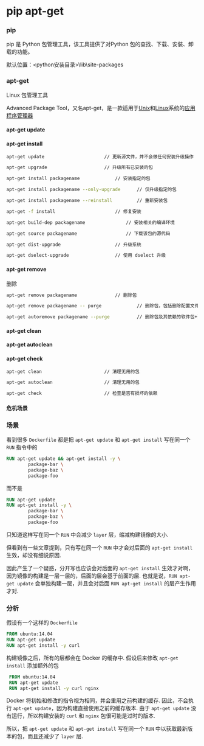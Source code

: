 # pip apt-get

### pip

pip 是 Python 包管理工具，该工具提供了对Python 包的查找、下载、安装、卸载的功能。

默认位置：<python安装目录>\lib\site-packages

### apt-get

Linux 包管理工具

Advanced Package Tool，又名apt-get，是一款适用于[Unix](https://baike.baidu.com/item/Unix)和[Linux](https://baike.baidu.com/item/Linux)系统的[应用程序管理器](https://baike.baidu.com/item/应用程序管理器/16063616)

#### apt-get update

#### apt-get install

```sh
apt-get update						// 更新源文件，并不会做任何安装升级操作

apt-get upgrade						// 升级所有已安装的包

apt-get install packagename				// 安装指定的包

apt-get install packagename --only-upgrade		// 仅升级指定的包

apt-get install packagename --reinstall   		// 重新安装包

apt-get -f install   					// 修复安装

apt-get build-dep packagename				// 安装相关的编译环境

apt-get source packagename  				// 下载该包的源代码

apt-get dist-upgrade 					// 升级系统

apt-get dselect-upgrade 				// 使用 dselect 升级

```



#### apt-get remove

删除

```sh
apt-get remove packagename				// 删除包  　　

apt-get remove packagename -- purge 			// 删除包，包括删除配置文件等 

apt-get autoremove packagename --purge 			// 删除包及其依赖的软件包+配置文件等（只对6.10有效，推荐使用）
```





#### apt-get clean

#### apt-get autoclean

#### apt-get check

```sh
apt-get clean 						// 清理无用的包 

apt-get autoclean 					// 清理无用的包 

apt-get check 						// 检查是否有损坏的依赖
```





#### 危机场景

### 场景

看到很多 `Dockerfile` 都是把 `apt-get update` 和 `apt-get install` 写在同一个 `RUN` 指令中的

```dockerfile
RUN apt-get update && apt-get install -y \
        package-bar \
        package-baz \
        package-foo
```

而不是

```dockerfile
RUN apt-get update
RUN apt-get install -y \
        package-bar \
        package-baz \
        package-foo
```

只知道这样写在同一个 `RUN` 中会减少 `layer` 层，缩减构建镜像的大小.

但看到有一些文章提到，只有写在同一个 `RUN` 中才会对后面的 `apt-get install` 生效，却没有细说原因.

因此产生了一个疑惑，分开写也应该会对后面的 `apt-get install` 生效才对啊，因为镜像的构建是一层一层的，后面的层会基于前面的层.
也就是说，`RUN apt-get update` 会单独构建一层，并且会对后面 `RUN apt-get install` 的层产生作用才对.

### 分析

假设有一个这样的 `Dockerfile`

```dockerfile
FROM ubuntu:14.04
RUN apt-get update
RUN apt-get install -y curl
```

构建镜像之后，所有的层都会在 Docker 的缓存中.
假设后来修改 `apt-get install` 添加额外的包

```dockerfile
 FROM ubuntu:14.04
 RUN apt-get update
 RUN apt-get install -y curl nginx
```

Docker 将初始和修改的指令视为相同，并会重用之前构建的缓存.
因此，不会执行 `apt-get update`，因为构建直接使用之前的缓存版本.
由于 `apt-get update` 没有运行，所以构建安装的 `curl` 和 `nginx` 包很可能是过时的版本.

所以，把 `apt-get update` 和 `apt-get install` 写在同一个 `RUN` 中以获取最新版本的包，而且还减少了 `layer` 层.